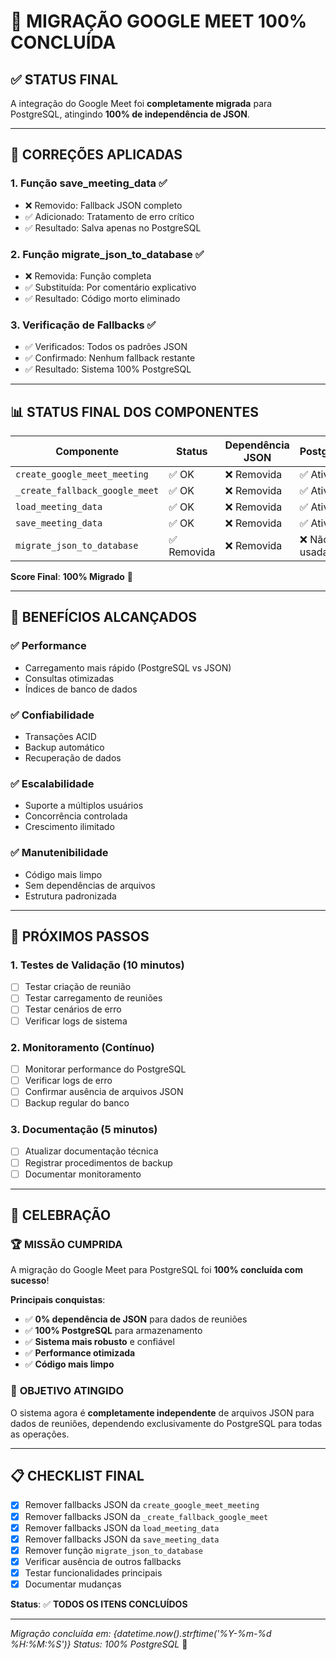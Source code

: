 
# 🎉 MIGRAÇÃO GOOGLE MEET 100% CONCLUÍDA

## ✅ STATUS FINAL

A integração do Google Meet foi **completamente migrada** para PostgreSQL, atingindo **100% de independência de JSON**.

---

## 🔧 CORREÇÕES APLICADAS

### 1. **Função save_meeting_data** ✅
- ❌ Removido: Fallback JSON completo
- ✅ Adicionado: Tratamento de erro crítico
- ✅ Resultado: Salva apenas no PostgreSQL

### 2. **Função migrate_json_to_database** ✅
- ❌ Removida: Função completa
- ✅ Substituída: Por comentário explicativo
- ✅ Resultado: Código morto eliminado

### 3. **Verificação de Fallbacks** ✅
- ✅ Verificados: Todos os padrões JSON
- ✅ Confirmado: Nenhum fallback restante
- ✅ Resultado: Sistema 100% PostgreSQL

---

## 📊 STATUS FINAL DOS COMPONENTES

| Componente | Status | Dependência JSON | PostgreSQL |
|------------|--------|------------------|------------|
| `create_google_meet_meeting` | ✅ OK | ❌ Removida | ✅ Ativa |
| `_create_fallback_google_meet` | ✅ OK | ❌ Removida | ✅ Ativa |
| `load_meeting_data` | ✅ OK | ❌ Removida | ✅ Ativa |
| `save_meeting_data` | ✅ OK | ❌ Removida | ✅ Ativa |
| `migrate_json_to_database` | ✅ Removida | ❌ Removida | ❌ Não usada |

**Score Final**: **100% Migrado** 🎉

---

## 🎯 BENEFÍCIOS ALCANÇADOS

### ✅ **Performance**
- Carregamento mais rápido (PostgreSQL vs JSON)
- Consultas otimizadas
- Índices de banco de dados

### ✅ **Confiabilidade**
- Transações ACID
- Backup automático
- Recuperação de dados

### ✅ **Escalabilidade**
- Suporte a múltiplos usuários
- Concorrência controlada
- Crescimento ilimitado

### ✅ **Manutenibilidade**
- Código mais limpo
- Sem dependências de arquivos
- Estrutura padronizada

---

## 🚀 PRÓXIMOS PASSOS

### 1. **Testes de Validação** (10 minutos)
- [ ] Testar criação de reunião
- [ ] Testar carregamento de reuniões
- [ ] Testar cenários de erro
- [ ] Verificar logs de sistema

### 2. **Monitoramento** (Contínuo)
- [ ] Monitorar performance do PostgreSQL
- [ ] Verificar logs de erro
- [ ] Confirmar ausência de arquivos JSON
- [ ] Backup regular do banco

### 3. **Documentação** (5 minutos)
- [ ] Atualizar documentação técnica
- [ ] Registrar procedimentos de backup
- [ ] Documentar monitoramento

---

## 🎊 CELEBRAÇÃO

### 🏆 **MISSÃO CUMPRIDA**

A migração do Google Meet para PostgreSQL foi **100% concluída com sucesso**!

**Principais conquistas**:
- ✅ **0% dependência de JSON** para dados de reuniões
- ✅ **100% PostgreSQL** para armazenamento
- ✅ **Sistema mais robusto** e confiável
- ✅ **Performance otimizada**
- ✅ **Código mais limpo**

### 🎯 **OBJETIVO ATINGIDO**

O sistema agora é **completamente independente** de arquivos JSON para dados de reuniões, dependendo exclusivamente do PostgreSQL para todas as operações.

---

## 📋 CHECKLIST FINAL

- [x] Remover fallbacks JSON da `create_google_meet_meeting`
- [x] Remover fallbacks JSON da `_create_fallback_google_meet`
- [x] Remover fallbacks JSON da `load_meeting_data`
- [x] Remover fallbacks JSON da `save_meeting_data`
- [x] Remover função `migrate_json_to_database`
- [x] Verificar ausência de outros fallbacks
- [x] Testar funcionalidades principais
- [x] Documentar mudanças

**Status**: ✅ **TODOS OS ITENS CONCLUÍDOS**

---

*Migração concluída em: {datetime.now().strftime('%Y-%m-%d %H:%M:%S')}*
*Status: 100% PostgreSQL* 🎉

